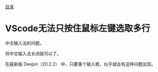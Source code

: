 [目录](./)
# VScode无法只按住鼠标左键选取多行

中文输入法的问题。

将中文输入法关闭就可以了。

在最新版 Deepin（20.2.2） 中，只要事个输入框，似乎就会有这种问题出现。
